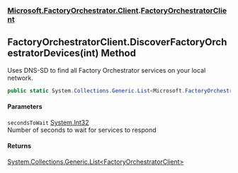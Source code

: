 ### [Microsoft.FactoryOrchestrator.Client](Microsoft_FactoryOrchestrator_Client.md 'Microsoft.FactoryOrchestrator.Client').[FactoryOrchestratorClient](Microsoft_FactoryOrchestrator_Client_FactoryOrchestratorClient.md 'Microsoft.FactoryOrchestrator.Client.FactoryOrchestratorClient')
## FactoryOrchestratorClient.DiscoverFactoryOrchestratorDevices(int) Method
Uses DNS-SD to find all Factory Orchestrator services on your local network.  
```csharp
public static System.Collections.Generic.List<Microsoft.FactoryOrchestrator.Client.FactoryOrchestratorClient> DiscoverFactoryOrchestratorDevices(int secondsToWait=5);
```
#### Parameters
<a name='Microsoft_FactoryOrchestrator_Client_FactoryOrchestratorClient_DiscoverFactoryOrchestratorDevices(int)_secondsToWait'></a>
`secondsToWait` [System.Int32](https://docs.microsoft.com/en-us/dotnet/api/System.Int32 'System.Int32')  
Number of seconds to wait for services to respond
  
#### Returns
[System.Collections.Generic.List&lt;](https://docs.microsoft.com/en-us/dotnet/api/System.Collections.Generic.List-1 'System.Collections.Generic.List')[FactoryOrchestratorClient](Microsoft_FactoryOrchestrator_Client_FactoryOrchestratorClient.md 'Microsoft.FactoryOrchestrator.Client.FactoryOrchestratorClient')[&gt;](https://docs.microsoft.com/en-us/dotnet/api/System.Collections.Generic.List-1 'System.Collections.Generic.List')  
